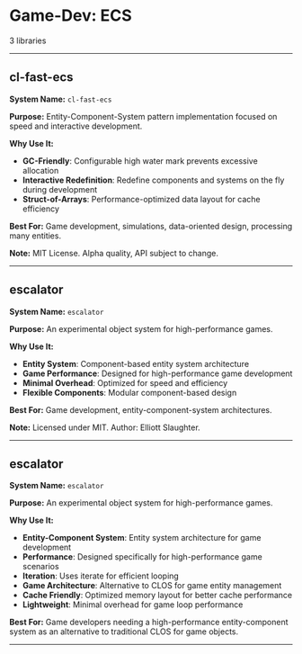 # Game-Dev: ECS

3 libraries

---

## cl-fast-ecs

**System Name:** `cl-fast-ecs`

**Purpose:** Entity-Component-System pattern implementation focused on speed and interactive development.

**Why Use It:**
- **GC-Friendly**: Configurable high water mark prevents excessive allocation
- **Interactive Redefinition**: Redefine components and systems on the fly during development
- **Struct-of-Arrays**: Performance-optimized data layout for cache efficiency

**Best For:** Game development, simulations, data-oriented design, processing many entities.

**Note:** MIT License. Alpha quality, API subject to change.

---


## escalator

**System Name:** `escalator`

**Purpose:** An experimental object system for high-performance games.

**Why Use It:**
- **Entity System**: Component-based entity system architecture
- **Game Performance**: Designed for high-performance game development
- **Minimal Overhead**: Optimized for speed and efficiency
- **Flexible Components**: Modular component-based design

**Best For:** Game development, entity-component-system architectures.

**Note:** Licensed under MIT. Author: Elliott Slaughter.

---


## escalator

**System Name:** `escalator`

**Purpose:** An experimental object system for high-performance games.

**Why Use It:**
- **Entity-Component System**: Entity system architecture for game development
- **Performance**: Designed specifically for high-performance game scenarios
- **Iteration**: Uses iterate for efficient looping
- **Game Architecture**: Alternative to CLOS for game entity management
- **Cache Friendly**: Optimized memory layout for better cache performance
- **Lightweight**: Minimal overhead for game loop performance

**Best For:** Game developers needing a high-performance entity-component system as an alternative to traditional CLOS for game objects.

---


